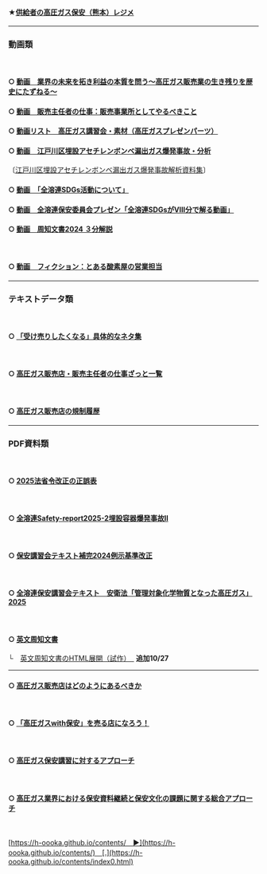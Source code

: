 #### ★[供給者の高圧ガス保安（熊本）レジメ](https://h-oooka.github.io/contents/【熊本】供給者の高圧ガス保安.pdf)

---

### 動画類
<BR>

#### ○ [動画　業界の未来を拓き利益の本質を問う〜高圧ガス販売業の生き残りを歴史にたずねる〜](https://youtu.be/BITLzXlhM98)


#### ○ [動画　販売主任者の仕事：販売事業所としてやるべきこと](https://www.youtube.com/watch?v=CcDMJt0jbj4)


#### ○ [動画リスト　高圧ガス講習会・素材（高圧ガスプレゼンパーツ）](https://www.youtube.com/playlist?list=PLyWaCYkYFCtRkPucUMitdzt-6NS_G58JI)


#### ○ [動画　江戸川区埋設アセチレンボンベ漏出ガス爆発事故・分析](https://youtu.be/DdZVHsk0VAQ)

〔[江戸川区埋設アセチレンボンベ漏出ガス爆発事故解析資料集](https://h-oooka.github.io/contents/edogawa.html)〕


#### ○ [動画　「全溶連SDGs活動について」](https://www.youtube.com/watch?v=rpwbO-xyYrw&list=PLBAoD-GOnTpV4T2y9tv1itmh9Yqpj7lbH&index=4)


#### ○ [動画　全溶連保安委員会プレゼン「全溶連SDGsがⅧ分で解る動画」](https://www.youtube.com/watch?v=CDGY3w1SWNo&list=PLBAoD-GOnTpV4T2y9tv1itmh9Yqpj7lbH&index=3)


#### ○ [動画　周知文書2024 ３分解説](https://youtu.be/amdpnPdZc64?si=PU0rlo6PsUGyB0o0)
<BR>

#### ○ [動画　フィクション：とある酸素屋の営業担当](https://youtu.be/r6imzswGyeY)


---

### テキストデータ類
<BR>

#### ○ [「受け売りしたくなる」具体的なネタ集](https://h-oooka.github.io/GasSource.jp/A_collection_of_specific_topics.html)
<BR>

#### ○ [高圧ガス販売店・販売主任者の仕事ざっと一覧](https://h-oooka.github.io/GasSource.jp/高圧ガス販売店・販売主任者の仕事ざっと一覧2023.html)
<BR>

#### ○ [高圧ガス販売店の規制履歴](https://h-oooka.github.io/GasSource.jp/IGas_distributors_Timeline.html)
---

### PDF資料類
<BR>

#### ○ [2025法省令改正の正誤表](https://h-oooka.github.io/GasSource.jp/2025法省令改正の正誤表s.pdf)
<BR>

#### ○ [全溶連Safety-report2025-2埋設容器爆発事故Ⅱ](https://github.com/h-oooka/GasSource.jp/blob/main/全溶連Safety-report2025-2埋設容器爆発事故Ⅱs.pdf)
<BR>

#### ○ [保安講習会テキスト補完2024例示基準改正](https://github.com/h-oooka/GasSource.jp/blob/main/保安講習会テキスト補完2024例示基準改正2025.pdf)
<BR>

#### ○ [全溶連保安講習会テキスト　安衛法「管理対象化学物質となった高圧ガス」2025](https://h-oooka.github.io/contents/講習テキスト2025（安衛法特化部分）s.pdf.pdf)
<BR>

#### ○ [英文周知文書](https://zenyoren.com/wp-content/uploads/2024/08/e21cadfc4997589c558de66f51f98000.pdf)

└　[英文周知文書のHTML展開（試作）　](https://h-oooka.github.io/contents/PRECAUTIONS_INF.html)  **追加10/27**
<BR>

---

#### ○ [高圧ガス販売店はどのようにあるべきか](https://h-oooka.github.io/GasSource.jp/業界の未来を拓き利益の本質を問う〜高圧ガス販売業の生き残りを歴史にたずねる〜.pdf)
<BR>

#### ○ [「高圧ガスwith保安」を売る店になろう！](https://h-oooka.github.io/GasSource.jp/「高圧ガスwith保安」を売る店になろう！.pdf)
<BR>

#### ○ [高圧ガス保安講習に対するアプローチ](https://h-oooka.github.io/GasSource.jp/高圧ガス保安講習に対するアプローチ.pdf)
<BR>

#### ○ [高圧ガス業界における保安資料継続と保安文化の課題に関する総合アプローチ](https://github.com/h-oooka/GasSource.jp/blob/main/高圧ガス業界における保安資料継続と保安文化の課題に関する総合アプローチ3.pdf)
<BR>

[https://h-oooka.github.io/contents/　▶](https://h-oooka.github.io/contents/)　[.](https://h-oooka.github.io/contents/index0.html)
<BR>
